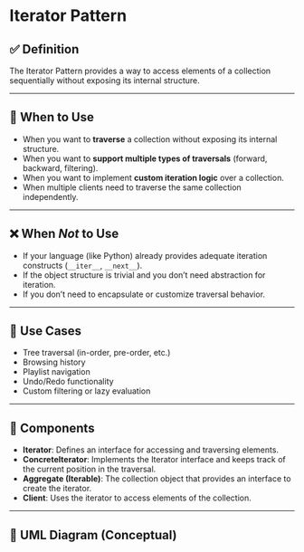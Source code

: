 # Iterator Pattern

## ✅ Definition

The Iterator Pattern provides a way to access elements of a collection sequentially without exposing its internal structure.

---

## 🧠 When to Use

- When you want to **traverse** a collection without exposing its internal structure.
- When you want to **support multiple types of traversals** (forward, backward, filtering).
- When you want to implement **custom iteration logic** over a collection.
- When multiple clients need to traverse the same collection independently.

---

## ❌ When *Not* to Use

- If your language (like Python) already provides adequate iteration constructs (`__iter__`, `__next__`).
- If the object structure is trivial and you don’t need abstraction for iteration.
- If you don’t need to encapsulate or customize traversal behavior.

---

## 🔧 Use Cases

- Tree traversal (in-order, pre-order, etc.)
- Browsing history
- Playlist navigation
- Undo/Redo functionality
- Custom filtering or lazy evaluation

---

## 🧱 Components

- **Iterator**: Defines an interface for accessing and traversing elements.
- **ConcreteIterator**: Implements the Iterator interface and keeps track of the current position in the traversal.
- **Aggregate (Iterable)**: The collection object that provides an interface to create the iterator.
- **Client**: Uses the iterator to access elements of the collection.

---

## 📌 UML Diagram (Conceptual)

